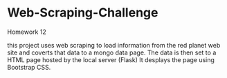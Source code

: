 # Web-Scraping-Challenge
Homework 12 

this project uses web scraping to load information from the red planet web site and coverts that data to a mongo data page. 
The data is then set to a HTML page hosted by the local server (Flask) It desplays the page using Bootstrap CSS. 
